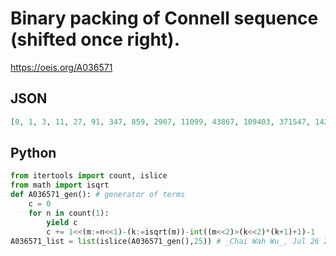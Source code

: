 # Binary packing of Connell sequence \(shifted once right\)\.
https://oeis.org/A036571
## JSON
```JSON
[0, 1, 3, 11, 27, 91, 347, 859, 2907, 11099, 43867, 109403, 371547, 1420123, 5614427, 22391643, 55946075, 190163803, 727034715, 2874518363, 11464452955, 45824191323, 114543668059, 389421575003]
```
## Python
```Python
from itertools import count, islice
from math import isqrt
def A036571_gen(): # generator of terms
    c = 0
    for n in count(1):
        yield c
        c += 1<<(m:=n<<1)-(k:=isqrt(m))-int((m<<2)>(k<<2)*(k+1)+1)-1
A036571_list = list(islice(A036571_gen(),25)) # _Chai Wah Wu_, Jul 26 2022
```
